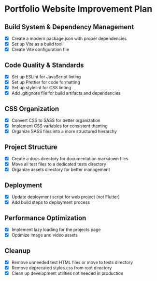 # Portfolio Website Improvement Plan

## Build System & Dependency Management
- [x] Create a modern package.json with proper dependencies
- [x] Set up Vite as a build tool
- [x] Create Vite configuration file

## Code Quality & Standards
- [x] Set up ESLint for JavaScript linting
- [x] Set up Prettier for code formatting
- [x] Set up stylelint for CSS linting
- [x] Add .gitignore file for build artifacts and dependencies

## CSS Organization
- [x] Convert CSS to SASS for better organization
- [x] Implement CSS variables for consistent theming
- [x] Organize SASS files into a more structured hierarchy

## Project Structure
- [x] Create a docs directory for documentation markdown files
- [x] Move all test files to a dedicated tests directory
- [x] Organize assets directory for better management

## Deployment
- [x] Update deployment script for web project (not Flutter)
- [x] Add build steps to deployment process

## Performance Optimization
- [x] Implement lazy loading for the projects page
- [x] Optimize image and video assets

## Cleanup
- [x] Remove unneeded test HTML files or move to tests directory
- [x] Remove deprecated styles.css from root directory
- [x] Clean up development utilities not needed in production
